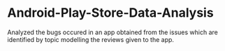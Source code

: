 # Android-Play-Store-Data-Analysis
Analyzed the bugs occured in an app obtained from the issues which are identified by topic modelling the reviews given to the app.
